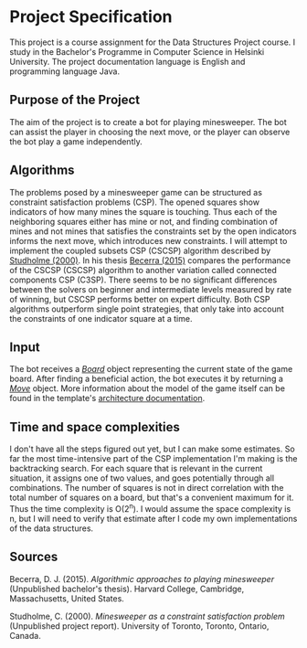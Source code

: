 # Project Specification

This project is a course assignment for the Data Structures Project course. I study in the Bachelor's Programme in Computer Science in Helsinki University. The project documentation language is English and programming language Java.

## Purpose of the Project

The aim of the project is to create a bot for playing minesweeper. The bot can assist the player in choosing the next move, or the player can observe the bot play a game independently.

## Algorithms

The problems posed by a minesweeper game can be structured as constraint satisfaction problems (CSP). The opened squares show indicators of how many mines the square is touching. Thus each of the neighboring squares either has mine or not, and finding combination of mines and not mines that satisfies the constraints set by the open indicators informs the next move, which introduces new constraints. I will attempt to implement the coupled subsets CSP (CSCSP) algorithm described by [Studholme (2000)](http://www.cs.toronto.edu/~cvs/minesweeper/minesweeper.pdf). In his thesis [Becerra (2015)](https://dash.harvard.edu/bitstream/handle/1/14398552/BECERRA-SENIORTHESIS-2015.pdf) compares the performance of the CSCSP (CSCSP) algorithm to another variation called connected components CSP (C3SP). There seems to be no significant differences between the solvers on beginner and intermediate levels measured by rate of winning, but CSCSP performs better on expert difficulty. Both CSP algorithms outperform single point strategies, that only take into account the constraints of one indicator square at a time.

## Input

The bot receives a [*Board*](https://github.com/maariaw/minesweeper-helper/blob/master/src/main/java/minesweeper/model/Board.java) object representing the current state of the game board. After finding a beneficial action, the bot executes it by returning a [*Move*](https://github.com/maariaw/minesweeper-helper/blob/master/src/main/java/minesweeper/model/Move.java) object. More information about the model of the game itself can be found in the template's [architecture documentation](https://github.com/maariaw/minesweeper-helper/blob/master/documentation/template-documentation/Architecture-Documentation.md).

## Time and space complexities

I don't have all the steps figured out yet, but I can make some estimates. So far the most time-intensive part of the CSP implementation I'm making is the backtracking search. For each square that is relevant in the current situation, it assigns one of two values, and goes potentially through all combinations. The number of squares is not in direct correlation with the total number of squares on a board, but that's a convenient maximum for it. Thus the time complexity is O(2<sup>n</sup>). I would assume the space complexity is n, but I will need to verify that estimate after I code my own implementations of the data structures.

## Sources

Becerra, D. J. (2015). *Algorithmic approaches to playing minesweeper* (Unpublished bachelor's thesis). Harvard College, Cambridge, Massachusetts, United States.

Studholme, C. (2000). *Minesweeper as a constraint satisfaction problem* (Unpublished project report). University of Toronto, Toronto, Ontario, Canada.


